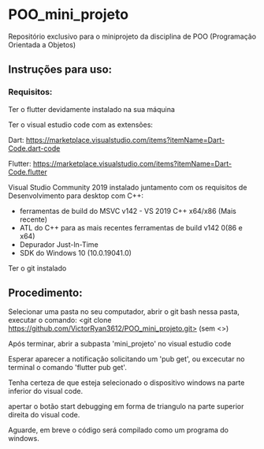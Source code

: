 # POO_mini_projeto
Repositório exclusivo para o miniprojeto da disciplina de POO (Programação Orientada a Objetos)

## Instruções para uso:
### Requisitos:
Ter o flutter devidamente instalado na sua máquina

Ter o visual estudio code com as extensões:

Dart: <https://marketplace.visualstudio.com/items?itemName=Dart-Code.dart-code>
 
Flutter: <https://marketplace.visualstudio.com/items?itemName=Dart-Code.flutter>

Visual Studio Community 2019 instalado 
juntamento com os requisitos de Desenvolvimento para desktop com C++:
- ferramentas de build do MSVC v142 - VS 2019 C++ x64/x86 (Mais recente)
- ATL do C++ para as mais recentes ferramentas de build v142 0(86 e x64)
- Depurador Just-ln-Time
- SDK do Windows 10 (10.0.19041.0)

Ter o git instalado


## Procedimento:
Selecionar uma pasta no seu computador, abrir o git bash nessa pasta,
executar o comando: 
<git clone https://github.com/VictorRyan3612/POO_mini_projeto.git>
(sem <>)

Após terminar, abrir a subpasta 'mini_projeto' no visual estudio code

Esperar aparecer a notificação solicitando um 'pub get', ou excecutar no terminal o comando 'flutter pub get'.

Tenha certeza de que esteja selecionado o dispositivo windows na parte inferior do visual code.

apertar o botão start debugging em forma de triangulo na parte superior direita do visual code.

Aguarde, em breve o código será compilado como um programa do windows.

